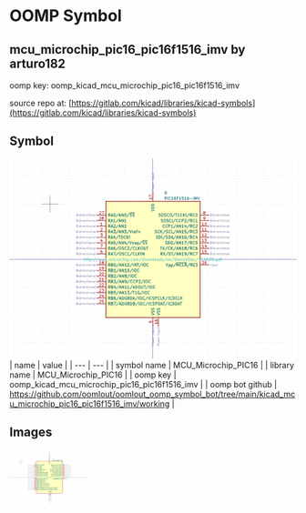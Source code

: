 # OOMP Symbol  
## mcu_microchip_pic16_pic16f1516_imv  by arturo182  
  
oomp key: oomp_kicad_mcu_microchip_pic16_pic16f1516_imv  
  
source repo at: [https://gitlab.com/kicad/libraries/kicad-symbols](https://gitlab.com/kicad/libraries/kicad-symbols)  
## Symbol  
  
[![working.png](working_600.png)](working.png)  
| name | value | 
| --- | --- | 
| symbol name | MCU_Microchip_PIC16 | 
| library name | MCU_Microchip_PIC16 | 
| oomp key | oomp_kicad_mcu_microchip_pic16_pic16f1516_imv | 
| oomp bot github | https://github.com/oomlout/oomlout_oomp_symbol_bot/tree/main/kicad_mcu_microchip_pic16_pic16f1516_imv/working | 
## Images  
  
[![working.png](working_140.png)](working.png)  
